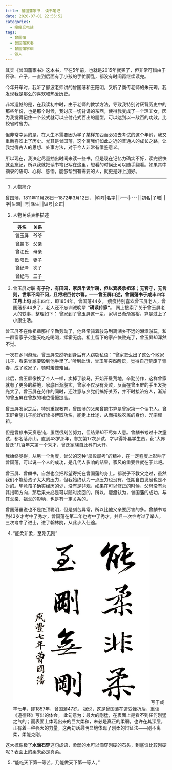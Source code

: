 ```yaml
---
title: 曾国藩家书--读书笔记
date: 2020-07-01 22:55:52
categories:
  - 瘦瘦充电站
tags:
  - 曾国藩
  - 曾国藩家书
  - 曾国藩家训
  - 做人
---
```

其实《曾国藩家书》这本书，早在5年前，也就是2015年就买了，但非常可惜由于怀孕、产子，一直到后面有了小孩的手忙脚乱，都没有时间再继续读完。

今年开车时，我听了郦波老师讲的曾国藩和王阳明，又听了商传老师的朱元璋，我发现我是那么的喜欢和热爱历史。

非常遗憾的是，在我读初中时，由于老师的教学方法，导致我特别讨厌背历史中的那些年份，也是那个时候，我讨厌一切背诵的东西，使得我变成了一个理工女，因为我觉得记住一个公式就可以应付花式百出的题型，可以达到以一敌百的功效，比较省时省力。

但非常幸运的是，在人生不需要因为学了某样东西而必须去考试的这个年龄，我又重新喜欢上了历史。尤其是曾国藩，这个离我们如此之近的普通人的成长之路，让我觉得古人的思想、处事方法，对于今人非常有借鉴意义。

所以现在，我决定尽量抽出时间来读一些书，但是现在记忆力确实不好，读完很快就会忘记，所以我就把读书笔记写在这里，想看的时候还可以随手翻看。如果其中摘录的语句、心得、感悟，能够帮到有需要的人，就更是好上加好。

----
1. 人物简介

曾国藩，1811年11月26日--1872年3月12日，
   |称呼|名字| 
   |:---:|:---|
   |初名|子城|
   |字|伯涵|
   |号|涤生|
   |谥号|文正|


2. 人物关系表格描述

   |姓名 |关系| 
   |:---:|:---|
   |曾玉屏|爷爷|
   |曾麟书|父亲|
   |曾江氏|母亲|
   |欧阳氏|妻子|
   |曾纪泽|次子|
   |曾纪鸿|三子|
3. 曾玉屏对联
**有子孙，有田园，家风半读半耕，但以箕裘承祖泽；无官守，无言则，世事不闻不问，且将艰巨付尔曹。——曾玉屏口述，曾国藩书于咸丰四年正月上旬**
咸丰四年，即1854年，曾国藩44岁。
瘦瘦特别喜欢曾玉屏老人，曾国藩都44岁了，老人还不忘训诫晚辈 **“耕读传家”**。
网上搜索了关于曾玉屏老人的轶事，整理如下：
曾家到了曾玉屏这一辈，家境已渐渐富裕，算是过上了小康生活。

曾玉屏不在像祖辈那样辛勤劳动了，他经常骑着骏马到离湘乡不远的湘潭游玩，和一群富家子弟整天吃吃喝喝，挥霍无度。祖上留下的家产快败光了，曾玉屏却浑然不觉。

一次在乡间游玩，曾玉屏忽然听到身后有人窃窃私语：“曾家怎么出了这么个败家儿子，看来曾家要毁到他手里了。”听到此话，曾玉屏突然醒悟，觉得自己荒废了青春，成了败家子，顿时羞愧难当。

此后，曾玉屏像换了个人一样，卖掉了骏马，开始开垦荒地，辛勤劳作，这样曾家就有了更多的耕地，家底日渐殷实，曾家不仅没有衰败，反而在曾玉屏的手里发扬光大了。曾玉屏在劳作的同时，还注意与乡党们搞好关系，并不时接济穷人，渐渐的曾玉屏在曾族的地位慢慢提高。

曾玉屏发家之后，特别重视教育，曾国藩的父亲曾麟书算是曾家第一个读书人。曾玉屏希望儿子能好好读书博取功名，能走上仕途，从而摆脱农民的身份，光宗耀祖。

但是曾麒书天资愚钝，虽然很刻苦努力，但结果却不尽如人意。曾麟书考过十次童试，都名落孙山，直到43岁那年，参加第17次乡试，才以得补县学生员，获“大界曾氏”几百年来第一个秀才，曾氏家族自此科门大开。

我始终觉得，从另一个角度，曾父的这种“屡败屡考”的精神，在一定程度上影响了曾国藩，可以说一个人的成功，是几代人影响的结果，家风的重要性就在于此吧。

曾玉屏、曾麟书，自然也会把希望寄托在曾国藩的身上。都说子不教父之过，虽然我们不能给孩子太大的压力，但我始终认为一点压力也没有，任期自由发展也是不对的。毕竟孩子确实经历的少，没有是非观，如果在可以修正的时候，父母没有为其指明方向，那后果未必是可以随时挽回的。所以，瘦瘦认为，曾国藩的成功，与其父亲、祖父的影响，也是有一定关系的。

曾国藩虽说也不是绝顶聪明，但是刻苦异常，所以比他父亲要厉害的多。曾麟书考到43岁才考中了秀才，曾国藩在第二年也考中了秀才，并且一次性考过了举人，三次考中了进士，进了翰林院，从此步入仕途。

4. “能柔非柔，至刚无刚”
![](/images/chongdian_image/rougang.png)
写于咸丰七年，即1857年，曾国藩47岁。
据说，这是曾国藩在遭受挫折后，重读《道德经》写出的体会。
此句意为：最大的刚猛，在表面上是看不到任何刚猛之气的；而表面上体现出来的巨大柔和，未必是真正的柔弱，也许在其深层，正有着一种强大的力量。这两句话最明显地体现了刚柔的辩证法——刚不离柔，柔能克刚。

这大概像极了**水滴石穿**这句成语，柔弱的水可以滴穿刚硬的石头，到底谁比较刚硬呢？表面上的柔未必是真柔。

5. “能吃天下第一等苦，乃能做天下第一等人。”
